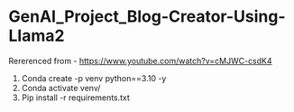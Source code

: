 # GenAI_Project_Blog-Creator-Using-Llama2

Rererenced from - https://www.youtube.com/watch?v=cMJWC-csdK4

1. Conda create -p venv python==3.10 -y
2. Conda activate venv/
3. Pip install -r requirements.txt